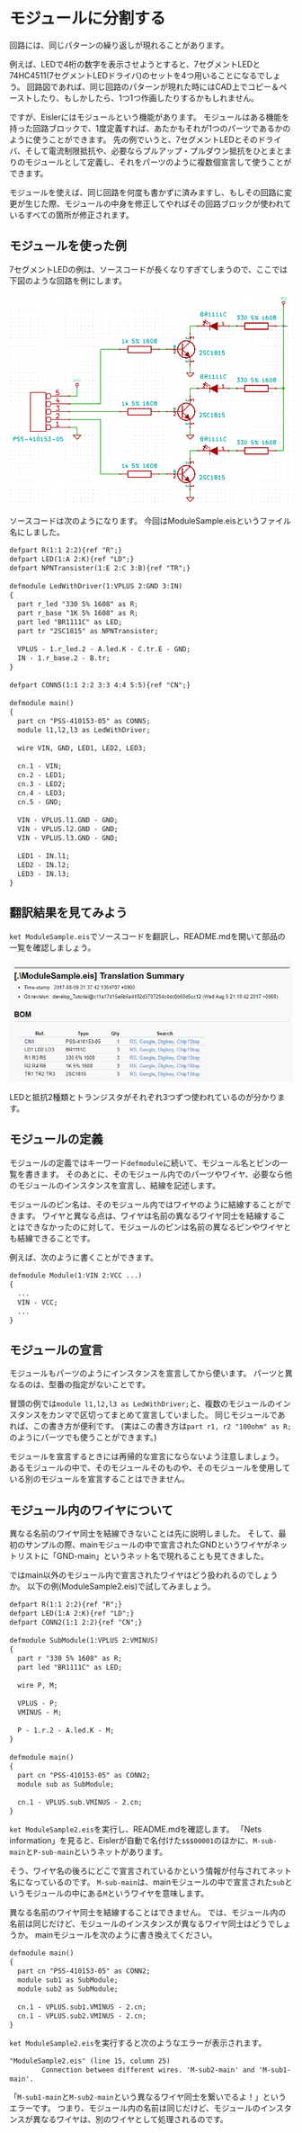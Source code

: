 # モジュールに分割する

回路には、同じパターンの繰り返しが現れることがあります。

例えば、LEDで4桁の数字を表示させようとすると、7セグメントLEDと74HC4511(7セグメントLEDドライバ)のセットを4つ用いることになるでしょう。
回路図であれば、同じ回路のパターンが現れた時にはCAD上でコピー＆ペーストしたり、もしかしたら、1つ1つ作画したりするかもしれません。

ですが、Eislerにはモジュールという機能があります。
モジュールはある機能を持った回路ブロックで、1度定義すれば、あたかもそれが1つのパーツであるかのように使うことができます。
先の例でいうと、7セグメントLEDとそのドライバ、そして電流制限抵抗や、必要ならプルアップ・プルダウン抵抗をひとまとまりのモジュールとして定義し、それをパーツのように複数個宣言して使うことができます。

モジュールを使えば、同じ回路を何度も書かずに済みますし、もしその回路に変更が生じた際、モジュールの中身を修正してやればその回路ブロックが使われているすべての箇所が修正されます。

## モジュールを使った例

7セグメントLEDの例は、ソースコードが長くなりすぎてしまうので、ここでは下図のような回路を例にします。

![Schematic](resource\Module\Schematic.png)

ソースコードは次のようになります。
今回はModuleSample.eisというファイル名にしました。

```ModuleSample.eis
defpart R(1:1 2:2){ref "R";}
defpart LED(1:A 2:K){ref "LD";}
defpart NPNTransister(1:E 2:C 3:B){ref "TR";}

defmodule LedWithDriver(1:VPLUS 2:GND 3:IN)
{
  part r_led "330 5% 1608" as R;
  part r_base "1K 5% 1608" as R;
  part led "BR1111C" as LED;
  part tr "2SC1815" as NPNTransister;

  VPLUS - 1.r_led.2 - A.led.K - C.tr.E - GND;
  IN - 1.r_base.2 - B.tr;
}

defpart CONN5(1:1 2:2 3:3 4:4 5:5){ref "CN";}

defmodule main()
{
  part cn "PSS-410153-05" as CONN5;
  module l1,l2,l3 as LedWithDriver;

  wire VIN, GND, LED1, LED2, LED3;

  cn.1 - VIN;
  cn.2 - LED1;
  cn.3 - LED2;
  cn.4 - LED3;
  cn.5 - GND;

  VIN - VPLUS.l1.GND - GND;
  VIN - VPLUS.l2.GND - GND;
  VIN - VPLUS.l3.GND - GND;

  LED1 - IN.l1;
  LED2 - IN.l2;
  LED3 - IN.l3;
}
```

## 翻訳結果を見てみよう

`ket ModuleSample.eis`でソースコードを翻訳し、README.mdを開いて部品の一覧を確認しましょう。

![Schematic](resource\Module\README.png)

LEDと抵抗2種類とトランジスタがそれぞれ3つずつ使われているのが分かります。


## モジュールの定義

モジュールの定義ではキーワード`defmodule`に続いて、モジュール名とピンの一覧を書きます。
そのあとに、そのモジュール内でのパーツやワイヤ、必要なら他のモジュールのインスタンスを宣言し、結線を記述します。

モジュールのピン名は、そのモジュール内ではワイヤのように結線することができます。
ワイヤと異なる点は、ワイヤは名前の異なるワイヤ同士を結線することはできなかったのに対して、モジュールのピンは名前の異なるピンやワイヤとも結線できることです。

例えば、次のように書くことができます。

```
defmodule Module(1:VIN 2:VCC ...)
{
  ...
  VIN - VCC;
  ...
}
```

## モジュールの宣言

モジュールもパーツのようにインスタンスを宣言してから使います。
パーツと異なるのは、型番の指定がないことです。

冒頭の例では`module l1,l2,l3 as LedWithDriver;`と、複数のモジュールのインスタンスをカンマで区切ってまとめて宣言していました。
同じモジュールであれば、この書き方が便利です。
(実はこの書き方は`part r1, r2 "100ohm" as R;`のようにパーツでも使うことができます。)

モジュールを宣言するときには再帰的な宣言にならないよう注意しましょう。
あるモジュールの中で、そのモジュールそのものや、そのモジュールを使用している別のモジュールを宣言することはできません。

## モジュール内のワイヤについて

異なる名前のワイヤ同士を結線できないことは先に説明しました。
そして、最初のサンプルの際、mainモジュールの中で宣言されたGNDというワイヤがネットリストに「GND-main」というネット名で現れることも見てきました。

ではmain以外のモジュール内で宣言されたワイヤはどう扱われるのでしょうか。
以下の例(ModuleSample2.eis)で試してみましょう。

```ModuleSample2.eis
defpart R(1:1 2:2){ref "R";}
defpart LED(1:A 2:K){ref "LD";}
defpart CONN2(1:1 2:2){ref "CN";}

defmodule SubModule(1:VPLUS 2:VMINUS)
{
  part r "330 5% 1608" as R;
  part led "BR1111C" as LED;

  wire P, M;

  VPLUS - P;
  VMINUS - M;

  P - 1.r.2 - A.led.K - M;
}

defmodule main()
{
  part cn "PSS-410153-05" as CONN2;
  module sub as SubModule;

  cn.1 - VPLUS.sub.VMINUS - 2.cn;
}
```

`ket ModuleSample2.eis`を実行し、README.mdを確認します。
「Nets information」を見ると、Eislerが自動で名付けた`$$$00001`のほかに、`M-sub-main`と`P-sub-main`というネットがあります。

そう、ワイヤ名の後ろにどこで宣言されているかという情報が付与されてネット名になっているのです。
`M-sub-main`は、mainモジュールの中で宣言された`sub`というモジュールの中にある`M`というワイヤを意味します。

異なる名前のワイヤ同士を結線することはできません。
では、モジュール内の名前は同じだけど、モジュールのインスタンスが異なるワイヤ同士はどうでしょうか。
mainモジュールを次のように書き換えてください。

```
defmodule main()
{
  part cn "PSS-410153-05" as CONN2;
  module sub1 as SubModule;
  module sub2 as SubModule;

  cn.1 - VPLUS.sub1.VMINUS - 2.cn;
  cn.1 - VPLUS.sub2.VMINUS - 2.cn;
}
```

`ket ModuleSample2.eis`を実行すると次のようなエラーが表示されます。

```
"ModuleSample2.eis" (line 15, column 25)
        Connection between different wires. 'M-sub2-main' and 'M-sub1-main'.
```

「`M-sub1-main`と`M-sub2-main`という異なるワイヤ同士を繋いでるよ！」というエラーです。
つまり、モジュール内の名前は同じだけど、モジュールのインスタンスが異なるワイヤは、別のワイヤとして処理されるのです。
